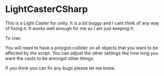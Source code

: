 # LightCasterCSharp
This is a Light Caster for unity. It is a bit buggy and I cant think of any way of fixing it. It works well enough for me so I am just keeping it. 

To Use:

You will need to have a polygon collider on all objects that you want to be affected by the script. You can adjust the other settings like
how long you want the casts to be amongst other things.

If you think you can fix any bugs please let me know.

